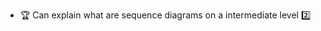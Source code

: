 * <span id="outcome-explain">:trophy: Can explain what are sequence diagrams on a intermediate level :two:</span>
